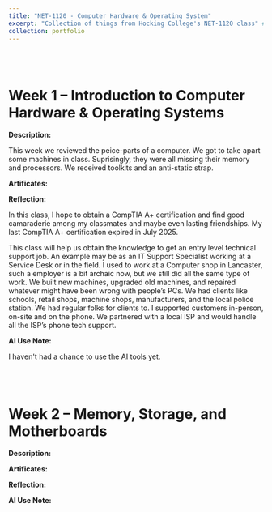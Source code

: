 ```yaml
---
title: "NET-1120 - Computer Hardware & Operating System"
excerpt: "Collection of things from Hocking College's NET-1120 class" # <br/><img src='/images/500x300.png'>"
collection: portfolio
---
```


<a id="week_01"></a><br><br>
# Week 1 – Introduction to Computer Hardware & Operating Systems

**Description:**

This week we reviewed the peice-parts of a computer.  We got to take apart some machines in class. Suprisingly, they were all missing their memory and processors.  We received toolkits and an anti-static strap.

**Artificates:**


**Reflection:**

In this class, I hope to obtain a CompTIA A+ certification and find good camaraderie among my classmates and maybe even lasting friendships.  My last CompTIA A+ certification expired in July 2025.

This class will help us obtain the knowledge to get an entry level technical support job.  An example may be as an IT Support Specialist working at a Service Desk or in the field.  I used to work at a Computer shop in Lancaster, such a employer is a bit archaic now, but we still did all the same type of work.  We built new machines, upgraded old machines, and repaired whatever might have been wrong with people’s PCs.   We had clients like schools, retail shops, machine shops, manufacturers, and the local police station.  We had regular folks for clients to.  I supported customers in-person, on-site and on the phone.  We partnered with a local ISP and would handle all the ISP’s phone tech support. 

**AI Use Note:**

I haven't had a chance to use the AI tools yet.

<a id="week_02"></a><br><br>
# Week 2 – Memory, Storage, and Motherboards

**Description:**

**Artificates:**

**Reflection:**



**AI Use Note:**
